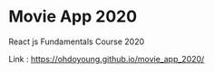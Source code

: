 # Movie App 2020

React js Fundamentals Course 2020

Link : https://ohdoyoung.github.io/movie_app_2020/
